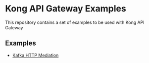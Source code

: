 # Kong API Gateway Examples

This repository contains a set of examples to be used with Kong API Gateway

## Examples

- [Kafka HTTP Mediation](kafka-http-mediation)
